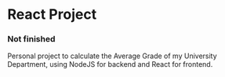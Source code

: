 <h1>React Project</h1>
<h3>Not finished</h3>
Personal project to calculate the Average Grade of my University Department, using NodeJS for backend and React for frontend.
